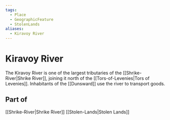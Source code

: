 ```yaml
---
tags:
  - Place
  - GeographicFeature
  - StolenLands
aliases:
  - Kiravoy River
---
```

# Kiravoy River
The Kiravoy River is one of the largest tributaries of the [[Shrike-River|Shrike River]], joining it north of the [[Tors-of-Levenies|Tors of Levenies]]. Inhabitants of the [[Dunsward]] use the river to transport goods. 
## Part of
[[Shrike-River|Shrike River]]
[[Stolen-Lands|Stolen Lands]]